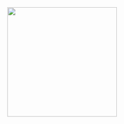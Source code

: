 <img src="https://github.com/Ruhi-Radadiya/bt_2_app/assets/150025610/d98dfdff-0ffa-46f2-974b-5e943a0c2fa0" width=250px>

